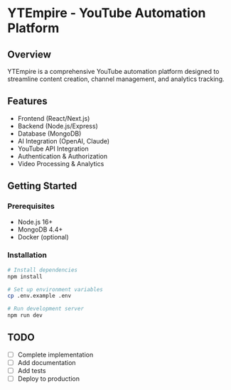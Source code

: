 # YTEmpire - YouTube Automation Platform

## Overview
YTEmpire is a comprehensive YouTube automation platform designed to streamline content creation, channel management, and analytics tracking.

## Features
- Frontend (React/Next.js)
- Backend (Node.js/Express)
- Database (MongoDB)
- AI Integration (OpenAI, Claude)
- YouTube API Integration
- Authentication & Authorization
- Video Processing & Analytics

## Getting Started

### Prerequisites
- Node.js 16+
- MongoDB 4.4+
- Docker (optional)

### Installation
```bash
# Install dependencies
npm install

# Set up environment variables
cp .env.example .env

# Run development server
npm run dev
```

## TODO
- [ ] Complete implementation
- [ ] Add documentation
- [ ] Add tests
- [ ] Deploy to production